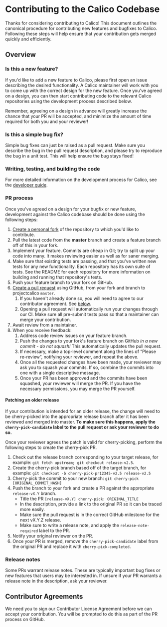 # Contributing to the Calico Codebase

Thanks for considering contributing to Calico! This document outlines the canonical procedure for contributing new features
and bugfixes to Calico. Following these steps will help ensure that your contribution gets merged quickly and
efficiently.

## Overview

### Is this a new feature?

If you'd like to add a new feature to Calico, please first open an issue describing the desired functionality. A Calico
maintainer will work with you to come up with the correct design for the new feature. Once you've agreed on a design, you can then
start contributing code to the relevant Calico repositories using the development process described below.

Remember, agreeing on a design in advance will greatly increase the chance that your PR will be accepted, and minimize the amount of time required
for both you and your reviewer!

### Is this a simple bug fix?

Simple bug fixes can just be raised as a pull request. Make sure you describe the bug in the pull request description,
and please try to reproduce the bug in a unit test. This will help ensure the bug stays fixed!

### Writing, testing, and building the code

For more detailed information on the development process for Calico, see the [developer guide](DEVELOPER_GUIDE.md).

### PR process

Once you've agreed on a design for your bugfix or new feature, development against the Calico codebase should be done using the following steps:

1. [Create a personal fork][fork] of the repository to which you'd like to contribute.
1. Pull the latest code from the **master** branch and create a feature branch off of this in your fork.
1. Implement your feature. Commits are cheap in Git; try to split up your code into many. It makes reviewing easier as well as for saner merging.
1. Make sure that existing tests are passing, and that you've written new tests for any new functionality. Each repository has its own suite of tests. See the README for each
   repository for more information on building and running that repository's tests.
1. Push your feature branch to your fork on GitHub.
1. [Create a pull request][pulls] using GitHub, from your fork and branch to projectcalico `master`.
    1. If you haven't already done so, you will need to agree to our contributor agreement. See [below](#contributor-agreements).
    1. Opening a pull request will automatically run your changes through our CI. Make sure all pre-submit tests pass so that a maintainer can merge your contribution.
1. Await review from a maintainer.
1. When you receive feedback:
    1. Address code review issues on your feature branch.
    1. Push the changes to your fork's feature branch on GitHub _in a new commit - do not squash!_ This automatically updates the pull request.
    1. If necessary, make a top-level comment along the lines of “Please re-review”, notifying your reviewer, and repeat the above.
    1. Once all the requested changes have been made, your reviewer may ask you to squash your commits. If so, combine the commits into one with a single descriptive message.
    1. Once your PR has been approved and the commits have been squashed, your reviewer will merge the PR. If you have the necessary permissions, you may merge the PR yourself.

#### Patching an older release

If your contribution is intended for an older release, the change will need to be cherry-picked into the appropriate release branch after it has been reviewed
and merged into master. **To make sure this happens, apply the `cherry-pick-candidate` label to the pull request or ask your reviewer to do so.**

Once your reviewer agrees the patch is valid for cherry-picking, perform the following steps to create the cherry-pick PR.

1. Check out the release branch corresponding to your target release, for example: `git fetch upstream; git checkout release-v2.5`.
1. Create the cherry-pick branch based off of the target branch, for example: `git checkout -b cherry-pick-pr12345-v2.5 release-v2.5`
1. Cherry-pick the commit to your new branch: `git cherry-pick [ORIGINAL_COMMIT_HASH]`
1. Push the branch to your fork and create a PR against the appropriate `release-vX.Y` branch.
   - Title the PR `[release-vX.Y] cherry-pick: ORIGINAL_TITLE`
   - In the description, provide a link to the original PR so it can be traced more easily.
   - Make sure the pull request is in the correct GitHub milestone for the next vX.Y.Z release.
   - Make sure to write a release note, and apply the `release-note-required` label to the PR.
1. Notify your original reviewer on the PR.
1. Once your PR is merged, remove the `cherry-pick-candidate` label from the original PR and replace it with `cherry-pick-completed`.

### Release notes

Some PRs warrant release notes. These are typically important bug fixes or new features that users may be interested in. If unsure if your PR warrants
a release note in the description, ask your reviewer.

## Contributor Agreements

We need you to sign our Contributor License Agreement before we can accept your
contribution. You will be prompted to do this as part of the PR process
on GitHub.

[fork]: https://help.github.com/articles/fork-a-repo/
[pulls]: https://help.github.com/articles/creating-a-pull-request/
